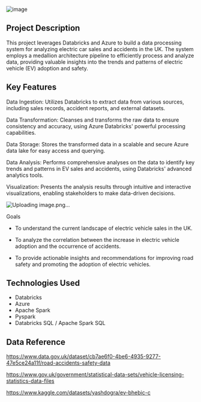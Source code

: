 ![image](https://github.com/user-attachments/assets/bec622f4-5650-4c67-b95b-7cfb635a582f)


## Project Description

This project leverages Databricks and Azure to build a data processing system for analyzing electric car sales and accidents in the UK. The system employs a medallion architecture pipeline to efficiently process and analyze data, providing valuable insights into the trends and patterns of electric vehicle (EV) adoption and safety.

## Key Features

Data Ingestion: Utilizes Databricks to extract data from various sources, including sales records, accident reports, and external datasets.

Data Transformation: Cleanses and transforms the raw data to ensure consistency and accuracy, using Azure Databricks' powerful processing capabilities.

Data Storage: Stores the transformed data in a scalable and secure Azure data lake for easy access and querying.

Data Analysis: Performs comprehensive analyses on the data to identify key trends and patterns in EV sales and accidents, using Databricks' advanced analytics tools.

Visualization: Presents the analysis results through intuitive and interactive visualizations, enabling stakeholders to make data-driven decisions.

![Uploading image.png…]()


Goals

*   To understand the current landscape of electric vehicle sales in the UK.
    
*   To analyze the correlation between the increase in electric vehicle adoption and the occurrence of accidents.
    
*   To provide actionable insights and recommendations for improving road safety and promoting the adoption of electric vehicles.
    

## Technologies Used

*   Databricks
*   Azure
*   Apache Spark
*   Pyspark
*   Databricks SQL / Apache Spark SQL






## Data Reference

https://www.data.gov.uk/dataset/cb7ae6f0-4be6-4935-9277-47e5ce24a11f/road-accidents-safety-data

https://www.gov.uk/government/statistical-data-sets/vehicle-licensing-statistics-data-files

https://www.kaggle.com/datasets/yashdogra/ev-bhebic-c
